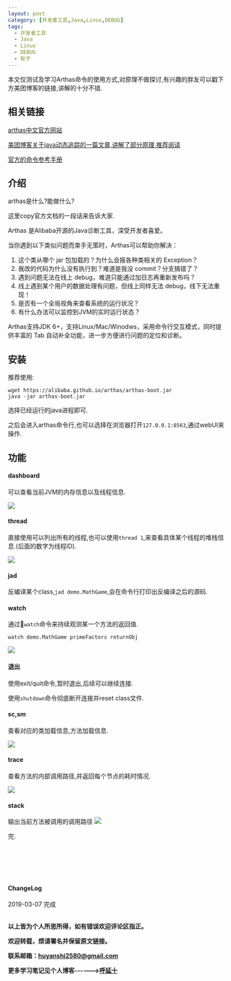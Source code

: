```yaml
---
layout: post
category: [开发者工具,Java,Linux,DEBUG]
tags:
  - 开发者工具
  - Java
  - Linux
  - DEBUG
  - 轮子
---
```


本文仅测试及学习Arthas命令的使用方式,对原理不做探讨,有兴趣的胖友可以戳下方美团博客的链接,讲解的十分不错.

## 相关链接

<a href="https://alibaba.github.io/arthas/">arthas中文官方网站</a>

<a href="https://tech.meituan.com/2019/02/28/java-dynamic-trace.html">美团博客关于java动态追踪的一篇文章,讲解了部分原理,推荐阅读</a>

<a href="https://alibaba.github.io/arthas/commands.html">官方的命令参考手册</a>
## 介绍

arthas是什么?能做什么?

这里copy官方文档的一段话来告诉大家.

Arthas 是Alibaba开源的Java诊断工具，深受开发者喜爱。

当你遇到以下类似问题而束手无策时，Arthas可以帮助你解决：

1. 这个类从哪个 jar 包加载的？为什么会报各种类相关的 Exception？
2. 我改的代码为什么没有执行到？难道是我没 commit？分支搞错了？
3. 遇到问题无法在线上 debug，难道只能通过加日志再重新发布吗？
4. 线上遇到某个用户的数据处理有问题，但线上同样无法 debug，线下无法重现！
5. 是否有一个全局视角来查看系统的运行状况？
6. 有什么办法可以监控到JVM的实时运行状态？


Arthas支持JDK 6+，支持Linux/Mac/Winodws，采用命令行交互模式，同时提供丰富的 Tab 自动补全功能，进一步方便进行问题的定位和诊断。

## 安装

推荐使用:
```
wget https://alibaba.github.io/arthas/arthas-boot.jar
java -jar arthas-boot.jar
```
选择已经运行的java进程即可.

之后会进入arthas命令行,也可以选择在浏览器打开`127.0.0.1:8563`,通过webUI来操作.
## 功能

#### dashboard

可以查看当前JVM的内存信息以及线程信息.

![](http://img.couplecoders.tech/markdown-img-paste-20190307111318573.png)

#### thread

直接使用可以列出所有的线程,也可以使用`thread 1`,来查看具体某个线程的堆栈信息.(后面的数字为线程ID).

![](http://img.couplecoders.tech/markdown-img-paste-20190307111605128.png)

#### jad

反编译某个class,`jad demo.MathGame`,会在命令行打印出反编译之后的源码.

#### watch
通过`watch`命令来持续观测某一个方法的返回值.

```
watch demo.MathGame primeFactors returnObj
```

![](http://img.couplecoders.tech/markdown-img-paste-20190307111856226.png)

#### 退出

使用exit/quit命令,暂时退出,后续可以继续连接.

使用`shutdown`命令彻底断开连接并reset class文件.

#### sc,sm

查看对应的类加载信息,方法加载信息.

![](http://img.couplecoders.tech/markdown-img-paste-20190307112246591.png)

#### trace

查看方法的内部调用路径,并返回每个节点的耗时情况.

![](http://img.couplecoders.tech/markdown-img-paste-20190307112519548.png)

#### stack
输出当前方法被调用的调用路径
![](http://img.couplecoders.tech/markdown-img-paste-20190307112627142.png)


完.

<br>
<br>
<br>
<br>
<h4>ChangeLog</h4>
2019-03-07      完成
<br>
<br>


**以上皆为个人所思所得，如有错误欢迎评论区指正。**

**欢迎转载，烦请署名并保留原文链接。**

**联系邮箱：huyanshi2580@gmail.com**

**更多学习笔记见个人博客------><a href="{{ site.baseurl }}/">呼延十</a>**
